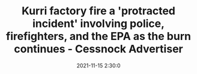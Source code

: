 ---
"title": "Kurri factory fire a 'protracted incident' involving police, firefighters, and the EPA as the burn continues - Cessnock Advertiser"
"date": "2021-11-15 2:30:0"
"feed_name": "GOOGLENEWSINDUSTRIAL"
"feed_website": "https://news.google.com/search?q=industrial%2Bincident&hl=en-US&gl=US&ceid=US:en"
"feed_rss": "https://news.google.com/rss/search?q=industrial%2Bincident&hl=en-US&gl=US&ceid=US:en"
"link": "https://www.cessnockadvertiser.com.au/story/7509991/police-appeal-for-dashcam-footage-after-kurri-kurri-industrial-fire/?cs=459"
"source": "{'href': 'https://www.cessnockadvertiser.com.au', 'title': 'Cessnock Advertiser'}"
"file": "_posts/2021-1-1-3ee0155fcc17ce285660e504c44072b5f52438aa.md"
"accident": "1"
"drilling": "1"
"dead": "0"
"injured": "0"
"arrested": "0"
"place": "unknown place"
"where": "unknown site"
"causes": "unknown"
"place_uri": "unknown place"
---
